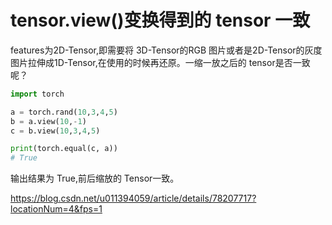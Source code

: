 # tensor.view()变换得到的 tensor 一致
features为2D-Tensor,即需要将 3D-Tensor的RGB 图片或者是2D-Tensor的灰度图片拉伸成1D-Tensor,在使用的时候再还原。一缩一放之后的 tensor是否一致呢？
```python
import torch

a = torch.rand(10,3,4,5)
b = a.view(10,-1)
c = b.view(10,3,4,5)

print(torch.equal(c, a))
# True
```

输出结果为 True,前后缩放的 Tensor一致。

https://blog.csdn.net/u011394059/article/details/78207717?locationNum=4&fps=1
